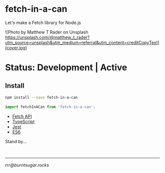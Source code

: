 # fetch-in-a-can

Let's make a Fetch library for Node.js

![Photo by Matthew T Rader on Unsplash https://unsplash.com/@matthew_t_rader?utm_source=unsplash&utm_medium=referral&utm_content=creditCopyText](cover.jpg)

# Status: Development | Active

## Install

````bash
npm install --save fetch-in-a-can
````

````javascript
import fetchInACan from 'fetch-in-a-can';
````

* [Fetch API](https://developer.mozilla.org/en-US/docs/Web/API/Fetch_API)
* [TypeScript](https://www.typescriptlang.org/index.html)
* [Jest](https://jestjs.io/en/)
* [ES6](https://tc39.es/ecma262/)

Stand by...

<br>

<hr>

*rrr@<span></span>burntsugar.rocks*